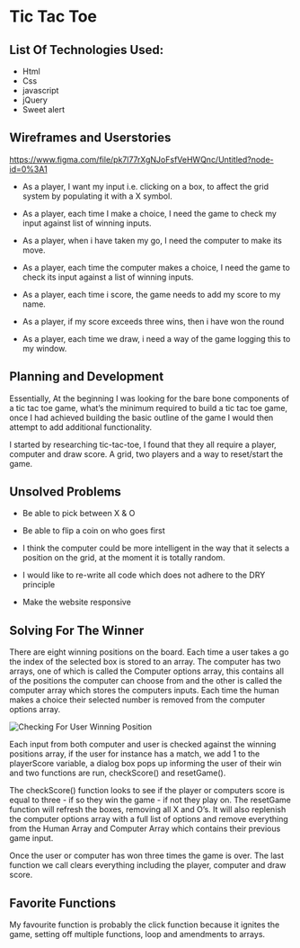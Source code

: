 # Tic Tac Toe


## List Of Technologies Used:

* Html
* Css
* javascript
* jQuery
* Sweet alert


## Wireframes and Userstories 

https://www.figma.com/file/pk7l77rXgNJoFsfVeHWQnc/Untitled?node-id=0%3A1


* As a player, I want my input i.e. clicking on a box, to affect the grid system by populating it with a X symbol.

* As a player, each time I make a choice, I need the game to check my input against list of winning inputs.

* As a player, when i have taken my go, I need the computer to make its move.

* As a player, each time the computer makes a choice, I need the game to check its input against a list of winning inputs.

* As a player, each time i score, the game needs to add my score to my name.

* As a player, if my score exceeds three wins, then i have won the round 

* As a player, each time we draw, i need a way of the game logging this to my window.


## Planning and Development

Essentially, At the beginning I was looking for the bare bone components of a tic tac
toe game, what’s the minimum required to build a tic tac toe game, once I had achieved 
building the basic outline of the game I would then attempt to add additional 
functionality.

I started by researching tic-tac-toe, I found that they all require a 
player, computer and draw score. A grid, two players and a way to reset/start the 
game.

## Unsolved Problems

* Be able to pick between X & O

* Be able to flip a coin on who goes first 

* I think the computer could be more intelligent in the way that it selects a position on the 
grid, at the moment it is totally random.

* I would like to re-write all code which does not adhere to the DRY principle 

* Make the website responsive 

## Solving For The Winner

There are eight winning positions on the board. Each time a user takes a go the index
of the selected box is stored to an array. The computer has two arrays, one of which
is called the Computer options array, this contains all of the positions the computer
can choose from and the other is called the computer array which stores the computers 
inputs. Each time the human makes a choice their selected number is removed from the 
computer options array. 

![Checking For User Winning Position](/thephonograph/main_app/static/images/game_logic.png)

Each input from both computer and user is checked against the winning positions array,
if the user for instance has a match, we add 1 to the playerScore variable, a dialog 
box pops up informing the user of their win and two functions are run, checkScore() 
and resetGame().

The checkScore() function looks to see if the player or computers score is equal to 
three - if so they win the game -  if not they play on. The resetGame function will 
refresh the boxes, removing all X and O’s. It will also replenish the computer options
array with a full list of options and remove everything from the Human Array and 
Computer Array which contains their previous game input.

Once the user or computer has won three times the game is over. The last function we 
call clears everything including the player, computer and draw score.

## Favorite Functions

My favourite function is probably the click function because it ignites the game, setting off multiple functions, loop and amendments to arrays.
